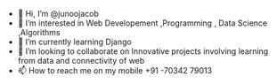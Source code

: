- 👋 Hi, I’m @junoojacob
- 👀 I’m interested in Web Developement ,Programming , Data Science ,Algorithms
- 🌱 I’m currently learning Django
- 💞️ I’m looking to collaborate on Innovative projects involving learning from data and connectivity of web
- 📫 How to reach me on my mobile +91 -70342 79013

